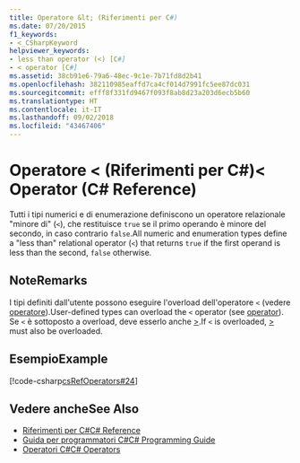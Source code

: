 ```yaml
---
title: Operatore &lt; (Riferimenti per C#)
ms.date: 07/20/2015
f1_keywords:
- <_CSharpKeyword
helpviewer_keywords:
- less than operator (<) [C#]
- < operator [C#]
ms.assetid: 38cb91e6-79a6-48ec-9c1e-7b71fd8d2b41
ms.openlocfilehash: 382110985eaffd7ca4cf014d7991fc5ee87dc031
ms.sourcegitcommit: efff8f331fd9467f093f8ab8d23a203d6ecb5b60
ms.translationtype: HT
ms.contentlocale: it-IT
ms.lasthandoff: 09/02/2018
ms.locfileid: "43467406"
---
```

# <a name="lt-operator-c-reference"></a><span data-ttu-id="e8eee-102">Operatore &lt; (Riferimenti per C#)</span><span class="sxs-lookup"><span data-stu-id="e8eee-102">&lt; Operator (C# Reference)</span></span>
<span data-ttu-id="e8eee-103">Tutti i tipi numerici e di enumerazione definiscono un operatore relazionale "minore di" (`<`), che restituisce `true` se il primo operando è minore del secondo, in caso contrario `false`.</span><span class="sxs-lookup"><span data-stu-id="e8eee-103">All numeric and enumeration types define a "less than" relational operator (`<`) that returns `true` if the first operand is less than the second, `false` otherwise.</span></span>  
  
## <a name="remarks"></a><span data-ttu-id="e8eee-104">Note</span><span class="sxs-lookup"><span data-stu-id="e8eee-104">Remarks</span></span>  
 <span data-ttu-id="e8eee-105">I tipi definiti dall'utente possono eseguire l'overload dell'operatore `<` (vedere [operatore](../../../csharp/language-reference/keywords/operator.md)).</span><span class="sxs-lookup"><span data-stu-id="e8eee-105">User-defined types can overload the `<` operator (see [operator](../../../csharp/language-reference/keywords/operator.md)).</span></span> <span data-ttu-id="e8eee-106">Se `<` è sottoposto a overload, deve esserlo anche [>](../../../csharp/language-reference/operators/greater-than-operator.md).</span><span class="sxs-lookup"><span data-stu-id="e8eee-106">If `<` is overloaded, [>](../../../csharp/language-reference/operators/greater-than-operator.md) must also be overloaded.</span></span>
  
## <a name="example"></a><span data-ttu-id="e8eee-107">Esempio</span><span class="sxs-lookup"><span data-stu-id="e8eee-107">Example</span></span>  
 [!code-csharp[csRefOperators#24](../../../csharp/language-reference/operators/codesnippet/CSharp/less-than-operator_1.cs)]  
  
## <a name="see-also"></a><span data-ttu-id="e8eee-108">Vedere anche</span><span class="sxs-lookup"><span data-stu-id="e8eee-108">See Also</span></span>

- [<span data-ttu-id="e8eee-109">Riferimenti per C#</span><span class="sxs-lookup"><span data-stu-id="e8eee-109">C# Reference</span></span>](../../../csharp/language-reference/index.md)  
- [<span data-ttu-id="e8eee-110">Guida per programmatori C#</span><span class="sxs-lookup"><span data-stu-id="e8eee-110">C# Programming Guide</span></span>](../../../csharp/programming-guide/index.md)  
- [<span data-ttu-id="e8eee-111">Operatori C#</span><span class="sxs-lookup"><span data-stu-id="e8eee-111">C# Operators</span></span>](../../../csharp/language-reference/operators/index.md)
